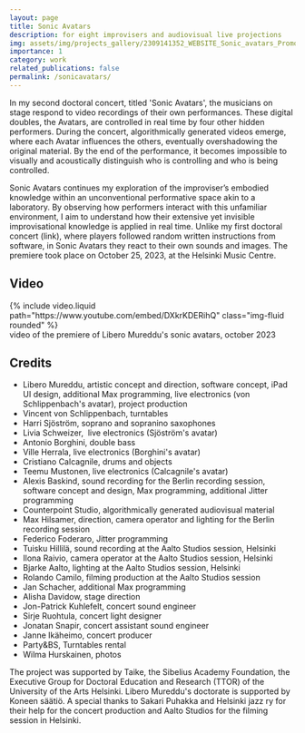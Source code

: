 ```yaml
---
layout: page
title: Sonic Avatars
description: for eight improvisers and audiovisual live projections
img: assets/img/projects_gallery/2309141352_WEBSITE_Sonic_avatars_Promo_image_004_1000x1000.jpeg
importance: 1
category: work
related_publications: false
permalink: /sonicavatars/
---
```


In my second doctoral concert, titled 'Sonic Avatars', the musicians on stage respond to video recordings of their own performances. These digital doubles, the Avatars, are controlled in real time by four other hidden performers. During the concert, algorithmically generated videos emerge, where each Avatar influences the others, eventually overshadowing the original material. By the end of the performance, it becomes impossible to visually and acoustically distinguish who is controlling and who is being controlled.

Sonic Avatars continues my exploration of the improviser’s embodied knowledge within an unconventional performative space akin to a laboratory. By observing how performers interact with this unfamiliar environment, I aim to understand how their extensive yet invisible improvisational knowledge is applied in real time. Unlike my first doctoral concert (link), where players followed random written instructions from software, in Sonic Avatars they react to their own sounds and images. The premiere took place on October 25, 2023, at the Helsinki Music Centre.

## Video


<!-- The following code is not anymore needed as YouTube embed was solved -->
<!--<div class="row">
    <div class="col-sm mt-3 mt-md-0">
        <a href="https://youtu.be/DXkrKDERihQ?si=5togVAm9y_Yl21M3">
        {% include figure.liquid loading="eager" path="/assets/img/sonicavatars/2409062024_SCREENSHOT_sonic_avatars_Youtube_001_1262X711%20.jpg" title="Link to Sonic Avatars premiere on YouTube" class="img-fluid rounded z-depth-1" %}
            </a>
    </div>
    </div>
-->


<div class="row">
    <div class="col-sm mt-3 mt-md-0">
        {% include video.liquid path="https://www.youtube.com/embed/DXkrKDERihQ" class="img-fluid rounded" %}
    </div>
</div>
<div class="caption">
    video of the premiere of Libero Mureddu's sonic avatars, october 2023
</div>


## Credits

- Libero Mureddu, artistic concept and direction, software concept, iPad UI design, additional Max programming, live electronics (von Schlippenbach's avatar), project production
- Vincent von Schlippenbach, turntables
- Harri Sjöström, soprano and sopranino saxophones
- Livia Schweizer,  live electronics (Sjöström's avatar)
- Antonio Borghini, double bass
- Ville Herrala, live electronics (Borghini's avatar)
- Cristiano Calcagnile, drums and objects
- Teemu Mustonen, live electronics (Calcagnile's avatar)
- Alexis Baskind, sound recording for the Berlin recording session, software concept and design, Max programming, additional Jitter programming
- Counterpoint Studio, algorithmically generated audiovisual material
- Max Hilsamer, direction, camera operator and lighting for the Berlin recording session
- Federico Foderaro, Jitter programming
- Tuisku Hillilä, sound recording at the Aalto Studios session, Helsinki
- Ilona Raivio, camera operator at the Aalto Studios session, Helsinki
- Bjarke Aalto, lighting at the Aalto Studios session, Helsinki
- Rolando Camilo, filming production at the Aalto Studios session
- Jan Schacher, additional Max programming
- Alisha Davidow, stage direction
- Jon-Patrick Kuhlefelt, concert sound engineer
- Sirje Ruohtula, concert light designer
- Jonatan Snapir, concert assistant sound engineer
- Janne Ikäheimo, concert producer
- Party&BS, Turntables rental
- Wilma Hurskainen, photos

The project was supported by Taike, the Sibelius Academy Foundation, the Executive Group for Doctoral Education and Research (TTOR) of the University of the Arts Helsinki. Libero Mureddu's doctorate is supported by Koneen säätiö.
A special thanks to Sakari Puhakka and Helsinki jazz ry for their help for the concert production and Aalto Studios for the filming session in Helsinki.
